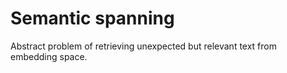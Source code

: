 # Semantic spanning

Abstract problem of retrieving unexpected but relevant text from embedding space.